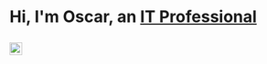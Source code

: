 <h1>Hi, I'm Oscar, an <a href="https://linkedin.com/in/oscar-sorto-193669276">IT Professional




[<img align="left" alt="Oscar | LinkedIn" width="22px" src="https://cdn.jsdelivr.net/npm/simple-icons@v3/icons/linkedin.svg" />][linkedin]


[linkedin]: https://linkedin.com/in/oscar-sorto-193669276
